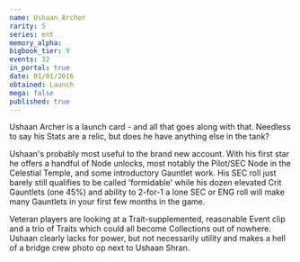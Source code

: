 ```yaml
---
name: Ushaan Archer
rarity: 5
series: ent
memory_alpha:
bigbook_tier: 9
events: 32
in_portal: true
date: 01/01/2016
obtained: Launch
mega: false
published: true
---
```


Ushaan Archer is a launch card - and all that goes along with that. Needless to say his Stats are a relic, but does he have anything else in the tank?

Ushaan's probably most useful to the brand new account. With his first star he offers a handful of Node unlocks, most notably the Pilot/SEC Node in the Celestial Temple, and some introductory Gauntlet work. His SEC roll just barely still qualifies to be called 'formidable' while his dozen elevated Crit Gauntlets (one 45%) and ability to 2-for-1 a lone SEC or ENG roll will make many Gauntlets in your first few months in the game.

Veteran players are looking at a Trait-supplemented, reasonable Event clip and a trio of Traits which could all become Collections out of nowhere. Ushaan clearly lacks for power, but not necessarily utility and makes a hell of a bridge crew photo op next to Ushaan Shran.
